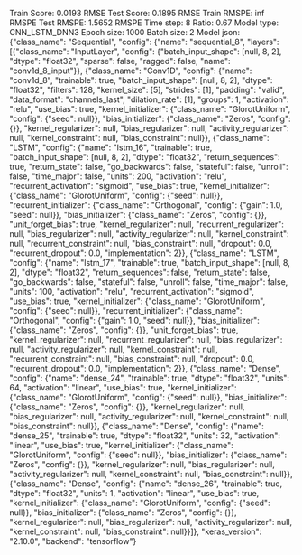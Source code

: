 Train Score: 0.0193 RMSE
Test Score: 0.1895 RMSE
Train RMSPE: inf RMSPE
Test RMSPE: 1.5652 RMSPE
Time step: 8
Ratio: 0.67
Model type: CNN_LSTM_DNN3
Epoch size: 1000
Batch size: 2
Model json: {"class_name": "Sequential", "config": {"name": "sequential_8", "layers": [{"class_name": "InputLayer", "config": {"batch_input_shape": [null, 8, 2], "dtype": "float32", "sparse": false, "ragged": false, "name": "conv1d_8_input"}}, {"class_name": "Conv1D", "config": {"name": "conv1d_8", "trainable": true, "batch_input_shape": [null, 8, 2], "dtype": "float32", "filters": 128, "kernel_size": [5], "strides": [1], "padding": "valid", "data_format": "channels_last", "dilation_rate": [1], "groups": 1, "activation": "relu", "use_bias": true, "kernel_initializer": {"class_name": "GlorotUniform", "config": {"seed": null}}, "bias_initializer": {"class_name": "Zeros", "config": {}}, "kernel_regularizer": null, "bias_regularizer": null, "activity_regularizer": null, "kernel_constraint": null, "bias_constraint": null}}, {"class_name": "LSTM", "config": {"name": "lstm_16", "trainable": true, "batch_input_shape": [null, 8, 2], "dtype": "float32", "return_sequences": true, "return_state": false, "go_backwards": false, "stateful": false, "unroll": false, "time_major": false, "units": 200, "activation": "relu", "recurrent_activation": "sigmoid", "use_bias": true, "kernel_initializer": {"class_name": "GlorotUniform", "config": {"seed": null}}, "recurrent_initializer": {"class_name": "Orthogonal", "config": {"gain": 1.0, "seed": null}}, "bias_initializer": {"class_name": "Zeros", "config": {}}, "unit_forget_bias": true, "kernel_regularizer": null, "recurrent_regularizer": null, "bias_regularizer": null, "activity_regularizer": null, "kernel_constraint": null, "recurrent_constraint": null, "bias_constraint": null, "dropout": 0.0, "recurrent_dropout": 0.0, "implementation": 2}}, {"class_name": "LSTM", "config": {"name": "lstm_17", "trainable": true, "batch_input_shape": [null, 8, 2], "dtype": "float32", "return_sequences": false, "return_state": false, "go_backwards": false, "stateful": false, "unroll": false, "time_major": false, "units": 100, "activation": "relu", "recurrent_activation": "sigmoid", "use_bias": true, "kernel_initializer": {"class_name": "GlorotUniform", "config": {"seed": null}}, "recurrent_initializer": {"class_name": "Orthogonal", "config": {"gain": 1.0, "seed": null}}, "bias_initializer": {"class_name": "Zeros", "config": {}}, "unit_forget_bias": true, "kernel_regularizer": null, "recurrent_regularizer": null, "bias_regularizer": null, "activity_regularizer": null, "kernel_constraint": null, "recurrent_constraint": null, "bias_constraint": null, "dropout": 0.0, "recurrent_dropout": 0.0, "implementation": 2}}, {"class_name": "Dense", "config": {"name": "dense_24", "trainable": true, "dtype": "float32", "units": 64, "activation": "linear", "use_bias": true, "kernel_initializer": {"class_name": "GlorotUniform", "config": {"seed": null}}, "bias_initializer": {"class_name": "Zeros", "config": {}}, "kernel_regularizer": null, "bias_regularizer": null, "activity_regularizer": null, "kernel_constraint": null, "bias_constraint": null}}, {"class_name": "Dense", "config": {"name": "dense_25", "trainable": true, "dtype": "float32", "units": 32, "activation": "linear", "use_bias": true, "kernel_initializer": {"class_name": "GlorotUniform", "config": {"seed": null}}, "bias_initializer": {"class_name": "Zeros", "config": {}}, "kernel_regularizer": null, "bias_regularizer": null, "activity_regularizer": null, "kernel_constraint": null, "bias_constraint": null}}, {"class_name": "Dense", "config": {"name": "dense_26", "trainable": true, "dtype": "float32", "units": 1, "activation": "linear", "use_bias": true, "kernel_initializer": {"class_name": "GlorotUniform", "config": {"seed": null}}, "bias_initializer": {"class_name": "Zeros", "config": {}}, "kernel_regularizer": null, "bias_regularizer": null, "activity_regularizer": null, "kernel_constraint": null, "bias_constraint": null}}]}, "keras_version": "2.10.0", "backend": "tensorflow"}